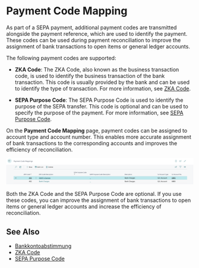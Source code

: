 # Payment Code Mapping

As part of a SEPA payment, additional payment codes are transmitted alongside the payment reference, which are used to identify the payment. These codes can be used during payment reconciliation to improve the assignment of bank transactions to open items or general ledger accounts.

The following payment codes are supported:

- **ZKA Code**: The ZKA Code, also known as the business transaction code, is used to identify the business transaction of the bank transaction. This code is usually provided by the bank and can be used to identify the type of transaction.
  For more information, see [ZKA Code](setup/zka-code.md).

- **SEPA Purpose Code**: The SEPA Purpose Code is used to identify the purpose of the SEPA transfer. This code is optional and can be used to specify the purpose of the payment.
  For more information, see [SEPA Purpose Code](setup/sepa-purpose-code.md).

On the **Payment Code Mapping** page, payment codes can be assigned to account type and account number. This enables more accurate assignment of bank transactions to the corresponding accounts and improves the efficiency of reconciliation.

![Payment Code Mapping](/assets/images/365-business-banking/payment-code-mapping.en-US.png)

Both the ZKA Code and the SEPA Purpose Code are optional. If you use these codes, you can improve the assignment of bank transactions to open items or general ledger accounts and increase the efficiency of reconciliation.

## See Also

- [Bankkontoabstimmung](bank-reconciliation.md)
- [ZKA Code](setup/zka-code.md)
- [SEPA Purpose Code](setup/sepa-purpose-code.md)